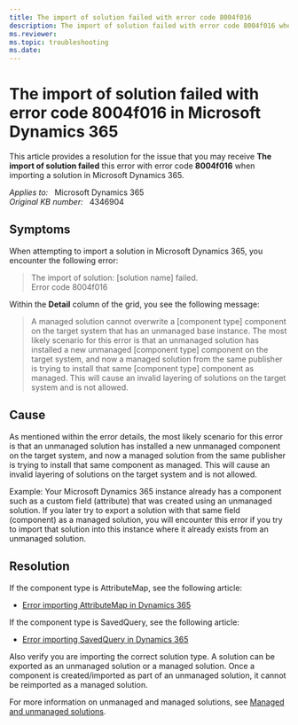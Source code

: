```yaml
---
title: The import of solution failed with error code 8004f016
description: The import of solution failed with error code 8004f016 when importing a solution in Microsoft Dynamics 365.
ms.reviewer:  
ms.topic: troubleshooting
ms.date: 
---
```

# The import of solution failed with error code 8004f016 in Microsoft Dynamics 365

This article provides a resolution for the issue that you may receive **The import of solution failed** this error with error code **8004f016** when importing a solution in Microsoft Dynamics 365.

_Applies to:_ &nbsp; Microsoft Dynamics 365  
_Original KB number:_ &nbsp; 4346904

## Symptoms

When attempting to import a solution in Microsoft Dynamics 365, you encounter the following error:

> The import of solution: [solution name] failed.  
Error code 8004f016

Within the **Detail** column of the grid, you see the following message:

> A managed solution cannot overwrite a [component type] component on the target system that has an unmanaged base instance. The most likely scenario for this error is that an unmanaged solution has installed a new unmanaged [component type] component on the target system, and now a managed solution from the same publisher is trying to install that same [component type] component as managed. This will cause an invalid layering of solutions on the target system and is not allowed.

## Cause

As mentioned within the error details, the most likely scenario for this error is that an unmanaged solution has installed a new unmanaged component on the target system, and now a managed solution from the same publisher is trying to install that same component as managed. This will cause an invalid layering of solutions on the target system and is not allowed.

Example: Your Microsoft Dynamics 365 instance already has a component such as a custom field (attribute) that was created using an unmanaged solution. If you later try to export a solution with that same field (component) as a managed solution, you will encounter this error if you try to import that solution into this instance where it already exists from an unmanaged solution.

## Resolution

If the component type is AttributeMap, see the following article:

- [Error importing AttributeMap in Dynamics 365](https://support.microsoft.com/help/4494576)

If the component type is SavedQuery, see the following article:

- [Error importing SavedQuery in Dynamics 365](https://support.microsoft.com/help/4496853)

Also verify you are importing the correct solution type. A solution can be exported as an unmanaged solution or a managed solution. Once a component is created/imported as part of an unmanaged solution, it cannot be reimported as a managed solution.

For more information on unmanaged and managed solutions, see [Managed and unmanaged solutions](/dynamics365/customerengagement/on-premises/customize/solutions-overview#managed-and-unmanaged-solutions).
